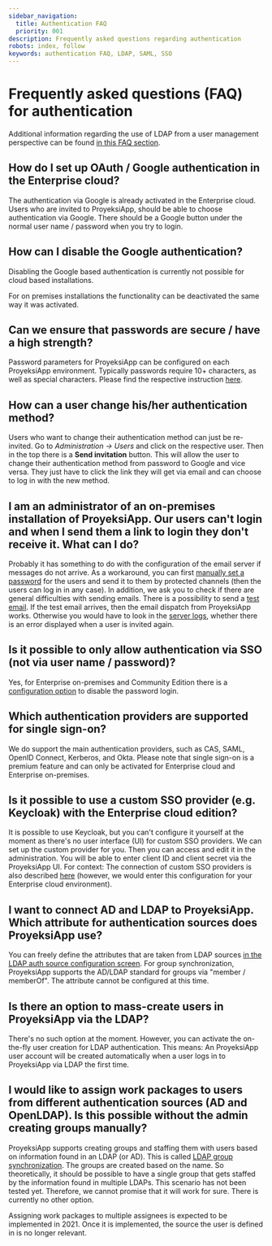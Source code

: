```yaml
---
sidebar_navigation:
  title: Authentication FAQ
  priority: 001
description: Frequently asked questions regarding authentication
robots: index, follow
keywords: authentication FAQ, LDAP, SAML, SSO
---
```


# Frequently asked questions (FAQ) for authentication
Additional information regarding the use of LDAP from a user management perspective can be found [in this FAQ section](../../users-permissions/users-permissions-faq).

## How do I set up OAuth / Google authentication in the Enterprise cloud?

The authentication via Google is already activated in the Enterprise cloud. Users who are invited to ProyeksiApp, should be able to choose authentication via Google. There should be a Google button under the normal user name / password when you try to login. 

## How can I disable the Google authentication?

Disabling the Google based authentication is currently not possible for cloud based installations. 

For on premises installations the functionality can be deactivated the same way it was activated.


## Can we ensure that passwords are secure / have a high strength?

Password parameters for ProyeksiApp can be configured on each ProyeksiApp environment. Typically passwords require 10+ characters, as well as special characters. Please find the respective instruction [here](../authentication-settings/#configure-password-settings).

## How can a user change his/her authentication method?

Users who want to change their authentication method can just be re-invited. Go to *Administration -> Users* and click on the respective user. Then in the top there is a **Send invitation** button. This will allow the user to change their authentication method from password to Google and vice versa. They just have to click the link they will get via email and can choose to log in with the new method.

## I am an administrator of an on-premises installation of ProyeksiApp. Our users can't login and when I send them a link to login they don't receive it. What can I do?

Probably it has something to do with the configuration of the email server if messages do not arrive. As a workaround, you can first [manually set a password](../../users-permissions/users/#manage-user-settings) for the users and send it to them by protected channels (then the users can log in in any case). 
In addition, we ask you to check if there are general difficulties with sending emails. There is a possibility to send a [test email](../../../installation-and-operations/configuration/outbound-emails). If the test email arrives, then the email dispatch from ProyeksiApp works. Otherwise you would have to look in the [server logs](../../../installation-and-operations/operation/monitoring), whether there is an error displayed when a user is invited again.

## Is it possible to only allow authentication via SSO (not via user name / password)?

Yes, for Enterprise on-premises and Community Edition there is a [configuration option](../../../installation-and-operations/configuration/#disable-password-login) to disable the password login.

## Which authentication providers are supported for single sign-on?

We do support the main authentication providers, such as CAS, SAML, OpenID Connect, Kerberos, and Okta. Please note that single sign-on is a premium feature and can only be activated for Enterprise cloud and Enterprise on-premises.

## Is it possible to use a custom SSO provider (e.g. Keycloak) with the Enterprise cloud edition?

It is possible to use Keycloak, but you can't configure it yourself at the moment as there's no user interface (UI) for custom SSO providers. We can set up the custom provider for you. Then you can access and edit it in the administration. You will be able to enter client ID and client secret via the ProyeksiApp UI.
For context: The connection of custom SSO providers is also described [here](../../../installation-and-operations/misc/custom-openid-connect-providers/#custom-openid-connect-providers) (however, we would enter this configuration for your Enterprise cloud environment).

## I want to connect AD and LDAP to ProyeksiApp. Which attribute for authentication sources does ProyeksiApp use?

You can freely define the attributes that are taken from LDAP sources [in the LDAP auth source configuration screen](../ldap-authentication/). 
For group synchronization, ProyeksiApp supports the AD/LDAP standard for groups via "member / memberOf". The attribute cannot be configured at this time.

## Is there an option to mass-create users in ProyeksiApp via the LDAP?

There's no such option at the moment. However, you can activate the on-the-fly user creation for LDAP authentication. This means: An ProyeksiApp user account will be created automatically when a user logs in to ProyeksiApp via LDAP the first time.

## I would like to assign work packages to users from different authentication sources (AD and OpenLDAP). Is this possible without the admin creating groups manually? 

ProyeksiApp supports creating groups and staffing them with users based on information found in an LDAP (or AD). This is called [LDAP group synchronization](../ldap-authentication/ldap-group-synchronization/#synchronize-ldap-and-openproject-groups-premium-feature). The groups are created based on the name. So theoretically, it should be possible to have a single group that gets staffed by the information found in multiple LDAPs.  This scenario has not been tested yet. Therefore, we cannot promise that it will work for sure. There is currently no other option.

Assigning work packages to multiple assignees is expected to be implemented in 2021. Once it is implemented, the source the user is defined in is no longer relevant.